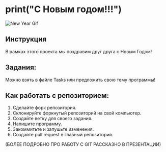 # print("С Новым годом!!!")

![New Year Gif](https://media1.giphy.com/media/CtjLX94EUofVSzuxhG/giphy.gif?cid=6c09b952h5zcsmw93zqyqqir9dlgdnt6dgindxqudlp8cm1o&ep=v1_gifs_search&rid=giphy.gif&ct=g)

## Инструкция

В рамках этого проекта мы поздравим друг друга с Новым Годом!

## Задания:
Можно взять в файле Tasks или предложить свою тему программы!

## Как работать с репозиторием:

1.  Сделайте форк репозитория.
2.  Склонируйте форкнутый репозиторий на свой компьютер.
3.  Создайте ветку для своего задания.
4.  Напишите программу.
5.  Закоммитьте и запушьте изменения.
6.  Создайте pull request в главный репозиторий.


(БОЛЕЕ ПОДРОБНО ПРО РАБОТУ С GIT РАССКАЗНО В ПРЕЗЕНТАЦИИ)
